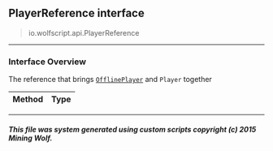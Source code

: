 ## PlayerReference __interface__

>io.wolfscript.api.PlayerReference

---

### Interface Overview

The reference that brings [`OfflinePlayer`](OfflinePlayer.md) and `Player` together

Method | Type   
--- | :--- 



---



##### This file was system generated using custom scripts copyright (c) 2015 Mining Wolf.
	


